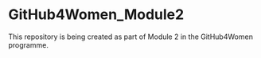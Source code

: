 # GitHub4Women_Module2
This repository is being created as part of Module 2 in the GitHub4Women programme.
